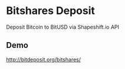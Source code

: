 Bitshares Deposit
==========
Deposit Bitcoin to BitUSD via Shapeshift.io API

Demo
----

http://bitdeposit.org/bitshares/
